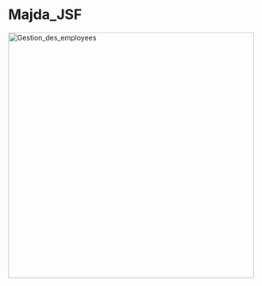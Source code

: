 # Majda_JSF

<img width="495" alt="Gestion_des_employees" src="https://github.com/majida200074/Majda_JSF/assets/132173809/9f175a28-aa4c-4139-a475-9f07de4a9a9e">
